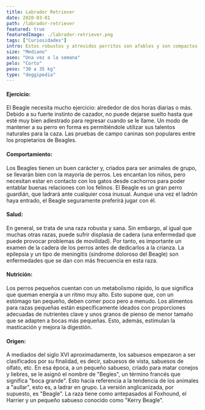 ```yaml
---
title: Labrador Retriever
date: 2020-03-01
path: /labrador-retriever
featured: true
featuredImage: ./labrador-retriever.png
tags: ["Curiosidades"]
intro: Estos robustos y atrevidos perritos son afables y son compactos y atléticos. Una de las razas más comunes sin duda.
size: "Mediano"
aseo: "Una vez a la semana"
pelo: "Corto"
peso: "30 a 35 kg"
type: "doggipedia"
---
```


#### Ejercicio:

El Beagle necesita mucho ejercicio: alrededor de dos horas diarias o más. Debido a su fuerte instinto de cazador, no puede dejarse suelto hasta que esté muy bien adiestrado para regresar cuando se le llame. Un modo de mantener a su perro en forma es permitiéndole utilizar sus talentos naturales para la caza. Las pruebas de campo caninas son populares entre los propietarios de Beagles.

#### Comportamiento:

Los Beagles tienen un buen carácter y, criados para ser animales de grupo, se llevarán bien con la mayoría de perros. Les encantan los niños, pero necesitan estar en contacto con los gatos desde cachorros para poder entablar buenas relaciones con los felinos. El Beagle es un gran perro guardián, que ladrará ante cualquier cosa inusual. Aunque una vez el ladrón haya entrado, el Beagle seguramente preferirá jugar con él.

#### Salud:

En general, se trata de una raza robusta y sana. Sin embargo, al igual que muchas otras razas, puede sufrir displasia de cadera (una enfermedad que puede provocar problemas de movilidad). Por tanto, es importante un examen de la cadera de los perros antes de dedicarlos a la crianza. La epilepsia y un tipo de meningitis (síndrome doloroso del Beagle) son enfermedades que se dan con más frecuencia en esta raza.

#### Nutrición:

Los perros pequeños cuentan con un metabolismo rápido, lo que significa que queman energía a un ritmo muy alto. Esto supone que, con un estómago tan pequeño, deben comer poco pero a menudo. Los alimentos para razas pequeñas están específicamente ideados con proporciones adecuadas de nutrientes clave y unos granos de pienso de menor tamaño que se adapten a bocas más pequeñas. Esto, además, estimulan la masticación y mejora la digestión.

#### Origen:

A mediados del siglo XVI aproximadamente, los sabuesos empezaron a ser clasificados por su finalidad, es decir, sabuesos de vista, sabuesos de olfato, etc. En esa época, a un pequeño sabueso, criado para matar conejos y liebres, se le asignó el nombre de "Begles", un término francés que significa "boca grande". Esto hacía referencia a la tendencia de los animales a "aullar", esto es, a ladrar en grupo. La versión anglicanizada, por supuesto, es "Beagle". La raza tiene como antepasados al Foxhound, el Harrier y un pequeño sabueso conocido como "Kerry Beagle".


